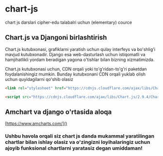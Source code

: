 # chart-js

chart js darslari cipher-edu talabalri uchun (elementary) cource

## Chart.js va Djangoni birlashtirish

Chart.js kutubxonasi, grafiklarni yaratish uchun qulay interfeys va bo'shlig'i mavjud kutubxonadir. Django esa web-dasturlash uchun istiqomatli va hamjihatlikli yordam beradigan yagona o'tishlar bilan bizning xizmatimizda.

Chart.js kutubxonasi uchun, CDN orqali yoki to'g'ridan-to'g'ri paketdan foydalanishingiz mumkin. Bunday kutubxonani CDN orqali yuklab olish uchun quyidagilarni qo'shib olasiz

```html
<link rel="stylesheet" href="https://cdnjs.cloudflare.com/ajax/libs/Chart.js/2.9.4/Chart.min.css" />
```

```html
<script src="https://cdnjs.cloudflare.com/ajax/libs/Chart.js/2.9.4/Chart.min.js"></script>
```

## Amchart va django o'rtasida aloqa

[https://www.amcharts.com/]()

### **Ushbu havola orqali siz chart js danda mukammal yaratilingan chartlar bilan ishlay olasiz va o'zingizni loyihalaringiz uchun ajoyib funksional chartlarni yaratasiz degan umiddaman!**
